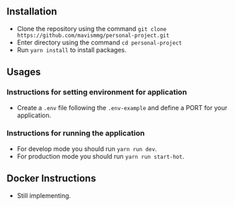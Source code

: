 ## Installation 

- Clone the repository using the command `git clone https://github.com/mavismmg/personal-project.git`
- Enter directory using the command `cd personal-project`
- Run `yarn install` to install packages.

## Usages

### Instructions for setting environment for application

- Create a `.env` file following the `.env-example` and define a PORT for your application.

### Instructions for running the application

- For develop mode you should run `yarn run dev`.
- For production mode you should run `yarn run start-hot`.

## Docker Instructions 

- Still implementing.
